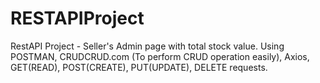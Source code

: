 # RESTAPIProject

RestAPI Project - Seller's Admin page with total stock value.
Using POSTMAN, CRUDCRUD.com (To perform CRUD operation easily), Axios, GET(READ), POST(CREATE), PUT(UPDATE), DELETE requests.

